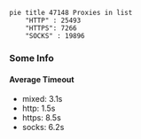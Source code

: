 
```mermaid
pie title 47148 Proxies in list
    "HTTP" : 25493
    "HTTPS": 7266
    "SOCKS" : 19896
```

### Some Info
#### Average Timeout

- mixed: 3.1s
- http: 1.5s
- https: 8.5s
- socks: 6.2s